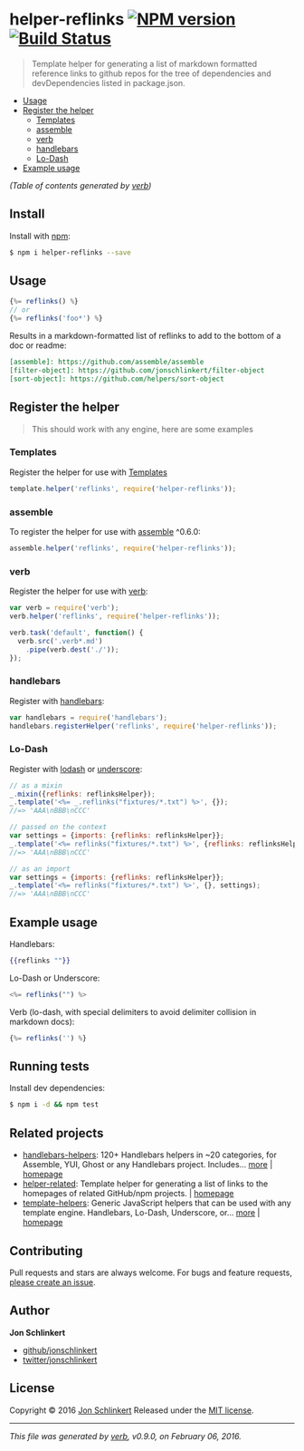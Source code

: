 # helper-reflinks [![NPM version](https://img.shields.io/npm/v/helper-reflinks.svg)](https://www.npmjs.com/package/helper-reflinks) [![Build Status](https://img.shields.io/travis/helpers/helper-reflinks.svg)](https://travis-ci.org/helpers/helper-reflinks)

> Template helper for generating a list of markdown formatted reference links to github repos for the tree of dependencies and devDependencies listed in package.json.

- [Usage](#usage)
- [Register the helper](#register-the-helper)
  * [Templates](#templates)
  * [assemble](#assemble)
  * [verb](#verb)
  * [handlebars](#handlebars)
  * [Lo-Dash](#lo-dash)
- [Example usage](#example-usage)

_(Table of contents generated by [verb](https://github.com/verbose/verb))_

## Install

Install with [npm](https://www.npmjs.com/):

```sh
$ npm i helper-reflinks --save
```

## Usage

```js
{%= reflinks() %}
// or
{%= reflinks('foo*') %}
```

Results in a markdown-formatted list of reflinks to add to the bottom of a doc or readme:

```markdown
[assemble]: https://github.com/assemble/assemble
[filter-object]: https://github.com/jonschlinkert/filter-object
[sort-object]: https://github.com/helpers/sort-object
```

## Register the helper

> This should work with any engine, here are some examples

### Templates

Register the helper for use with [Templates](https://github.com/jonschlinkert/templates)

```js
template.helper('reflinks', require('helper-reflinks'));
```

### assemble

To register the helper for use with [assemble](https://github.com/assemble/assemble) ^0.6.0:

```js
assemble.helper('reflinks', require('helper-reflinks'));
```

### verb

Register the helper for use with [verb](https://github.com/assemble/verb):

```js
var verb = require('verb');
verb.helper('reflinks', require('helper-reflinks'));

verb.task('default', function() {
  verb.src('.verb*.md')
    .pipe(verb.dest('./'));
});
```

### handlebars

Register with [handlebars](https://github.com/wycats/handlebars.js/):

```js
var handlebars = require('handlebars');
handlebars.registerHelper('reflinks', require('helper-reflinks'));
```

### Lo-Dash

Register with [lodash](https://lodash.com/) or [underscore](https://github.com/jashkenas/underscore):

```js
// as a mixin
_.mixin({reflinks: reflinksHelper});
_.template('<%= _.reflinks("fixtures/*.txt") %>', {});
//=> 'AAA\nBBB\nCCC'

// passed on the context
var settings = {imports: {reflinks: reflinksHelper}};
_.template('<%= reflinks("fixtures/*.txt") %>', {reflinks: reflinksHelper});
//=> 'AAA\nBBB\nCCC'

// as an import
var settings = {imports: {reflinks: reflinksHelper}};
_.template('<%= reflinks("fixtures/*.txt") %>', {}, settings);
//=> 'AAA\nBBB\nCCC'
```

## Example usage

Handlebars:

```handlebars
{{reflinks ""}}
```

Lo-Dash or Underscore:

```js
<%= reflinks("") %>
```

Verb (lo-dash, with special delimiters to avoid delimiter collision in markdown docs):

```js
{%= reflinks('') %}
```

## Running tests

Install dev dependencies:

```sh
$ npm i -d && npm test
```

## Related projects

* [handlebars-helpers](https://www.npmjs.com/package/handlebars-helpers): 120+ Handlebars helpers in ~20 categories, for Assemble, YUI, Ghost or any Handlebars project. Includes… [more](https://www.npmjs.com/package/handlebars-helpers) | [homepage](https://github.com/assemble/handlebars-helpers)
* [helper-related](https://www.npmjs.com/package/helper-related): Template helper for generating a list of links to the homepages of related GitHub/npm projects. | [homepage](https://github.com/helpers/helper-related)
* [template-helpers](https://www.npmjs.com/package/template-helpers): Generic JavaScript helpers that can be used with any template engine. Handlebars, Lo-Dash, Underscore, or… [more](https://www.npmjs.com/package/template-helpers) | [homepage](https://github.com/jonschlinkert/template-helpers)

## Contributing

Pull requests and stars are always welcome. For bugs and feature requests, [please create an issue](https://github.com/jonschlinkert/helper-reflinks/issues/new).

## Author

**Jon Schlinkert**

* [github/jonschlinkert](https://github.com/jonschlinkert)
* [twitter/jonschlinkert](http://twitter.com/jonschlinkert)

## License

Copyright © 2016 [Jon Schlinkert](https://github.com/jonschlinkert)
Released under the [MIT license](https://github.com/helpers/helper-reflinks/blob/master/LICENSE).

***

_This file was generated by [verb](https://github.com/verbose/verb), v0.9.0, on February 06, 2016._